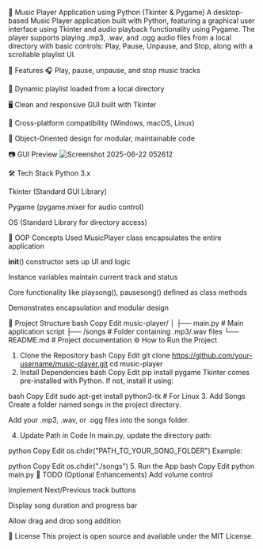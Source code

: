 🎵 Music Player Application using Python (Tkinter & Pygame)
A desktop-based Music Player application built with Python, featuring a graphical user interface using Tkinter and audio playback functionality using Pygame. The player supports playing .mp3, .wav, and .ogg audio files from a local directory with basic controls: Play, Pause, Unpause, and Stop, along with a scrollable playlist UI.

🚀 Features
🎧 Play, pause, unpause, and stop music tracks

📂 Dynamic playlist loaded from a local directory

🖥️ Clean and responsive GUI built with Tkinter

🔄 Cross-platform compatibility (Windows, macOS, Linux)

🧠 Object-Oriented design for modular, maintainable code

📷 GUI Preview
![Screenshot 2025-06-22 052612](https://github.com/user-attachments/assets/2bc2a2bd-8daa-4046-b6fd-4574385f5e4c)


🛠️ Tech Stack
Python 3.x

Tkinter (Standard GUI Library)

Pygame (pygame.mixer for audio control)

OS (Standard Library for directory access)

🧠 OOP Concepts Used
MusicPlayer class encapsulates the entire application

__init__() constructor sets up UI and logic

Instance variables maintain current track and status

Core functionality like playsong(), pausesong() defined as class methods

Demonstrates encapsulation and modular design

📂 Project Structure
bash
Copy
Edit
music-player/
│
├── main.py               # Main application script
├── /songs                # Folder containing .mp3/.wav files
└── README.md             # Project documentation
⚙️ How to Run the Project
1. Clone the Repository
bash
Copy
Edit
git clone https://github.com/your-username/music-player.git
cd music-player
2. Install Dependencies
bash
Copy
Edit
pip install pygame
Tkinter comes pre-installed with Python. If not, install it using:

bash
Copy
Edit
sudo apt-get install python3-tk  # For Linux
3. Add Songs
Create a folder named songs in the project directory.

Add your .mp3, .wav, or .ogg files into the songs folder.

4. Update Path in Code
In main.py, update the directory path:

python
Copy
Edit
os.chdir("PATH_TO_YOUR_SONG_FOLDER")
Example:

python
Copy
Edit
os.chdir("./songs")
5. Run the App
bash
Copy
Edit
python main.py
📌 TODO (Optional Enhancements)
Add volume control

Implement Next/Previous track buttons

Display song duration and progress bar

Allow drag and drop song addition

📃 License
This project is open source and available under the MIT License.
